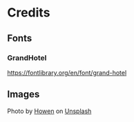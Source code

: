 # Credits
## Fonts
### GrandHotel
https://fontlibrary.org/en/font/grand-hotel
## Images
Photo by [Howen](https://unsplash.com/@oweni) on [Unsplash](https://unsplash.com/s/photos/night)
  
